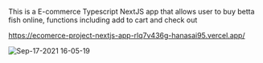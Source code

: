 This is a E-commerce Typescript NextJS app that allows user to buy betta fish online, functions including add to cart and check out 

https://ecomerce-project-nextjs-app-rlq7v436g-hanasai95.vercel.app/


![Sep-17-2021 16-05-19](https://user-images.githubusercontent.com/45838986/133847342-42830711-37d0-4110-aa8e-01f3bcf2ab68.gif)
